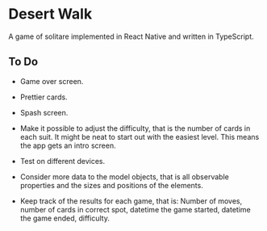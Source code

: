 # Desert Walk

A game of solitare implemented in React Native and written in TypeScript.

## To Do

* Game over screen.
* Prettier cards.
* Spash screen.
* Make it possible to adjust the difficulty, that is the number of cards in each suit. It might be neat to start out with the easiest level. This means the app gets an intro screen.
* Test on different devices.
* Consider more data to the model objects, that is all observable properties and the sizes and positions of the elements.

* Keep track of the results for each game, that is: Number of moves, number of cards in correct spot, datetime the game started, datetime the game ended, difficulty.